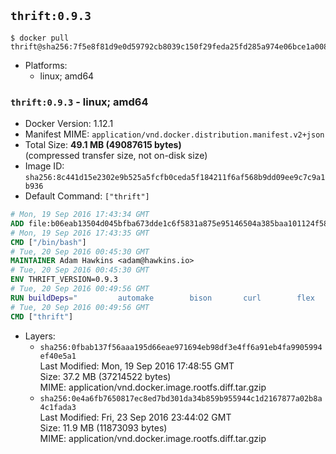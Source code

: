 ## `thrift:0.9.3`

```console
$ docker pull thrift@sha256:7f5e8f81d9e0d59792cb8039c150f29feda25fd285a974e06bce1a00881d37e0
```

-	Platforms:
	-	linux; amd64

### `thrift:0.9.3` - linux; amd64

-	Docker Version: 1.12.1
-	Manifest MIME: `application/vnd.docker.distribution.manifest.v2+json`
-	Total Size: **49.1 MB (49087615 bytes)**  
	(compressed transfer size, not on-disk size)
-	Image ID: `sha256:8c441d15e2302e9b525a5fcfb0ceda5f184211f6af568b9dd09ee9c7c9a1b936`
-	Default Command: `["thrift"]`

```dockerfile
# Mon, 19 Sep 2016 17:43:34 GMT
ADD file:b06eab13504d045bfba673dde1c6f5831a875e95146504a385baa101124f58f5 in / 
# Mon, 19 Sep 2016 17:43:35 GMT
CMD ["/bin/bash"]
# Tue, 20 Sep 2016 00:45:30 GMT
MAINTAINER Adam Hawkins <adam@hawkins.io>
# Tue, 20 Sep 2016 00:45:30 GMT
ENV THRIFT_VERSION=0.9.3
# Tue, 20 Sep 2016 00:49:56 GMT
RUN buildDeps=" 		automake 		bison 		curl 		flex 		g++ 		libboost-dev 		libboost-filesystem-dev 		libboost-program-options-dev 		libboost-system-dev 		libboost-test-dev 		libevent-dev 		libssl-dev 		libtool 		make 		pkg-config 	"; 	apt-get update && apt-get install -y --no-install-recommends $buildDeps && rm -rf /var/lib/apt/lists/* 	&& curl -sSL "http://apache.mirrors.spacedump.net/thrift/$THRIFT_VERSION/thrift-$THRIFT_VERSION.tar.gz" -o thrift.tar.gz 	&& mkdir -p /usr/src/thrift 	&& tar zxf thrift.tar.gz -C /usr/src/thrift --strip-components=1 	&& rm thrift.tar.gz 	&& cd /usr/src/thrift 	&& ./configure  --without-python --without-cpp 	&& make 	&& make install 	&& cd / 	&& rm -rf /usr/src/thrift 	&& curl -k -sSL "https://storage.googleapis.com/golang/go1.4.linux-amd64.tar.gz" -o go.tar.gz 	&& tar xzf go.tar.gz 	&& rm go.tar.gz 	&& cp go/bin/gofmt /usr/bin/gofmt 	&& rm -rf go 	&& apt-get purge -y --auto-remove $buildDeps
# Tue, 20 Sep 2016 00:49:56 GMT
CMD ["thrift"]
```

-	Layers:
	-	`sha256:0fbab137f56aaa195d66eae971694eb98df3e4ff6a91eb4fa9905994ef40e5a1`  
		Last Modified: Mon, 19 Sep 2016 17:48:55 GMT  
		Size: 37.2 MB (37214522 bytes)  
		MIME: application/vnd.docker.image.rootfs.diff.tar.gzip
	-	`sha256:0e4a6fb7650817ec8ed7bd301da34b859b955944c1d2167877a02b8a4c1fada3`  
		Last Modified: Fri, 23 Sep 2016 23:44:02 GMT  
		Size: 11.9 MB (11873093 bytes)  
		MIME: application/vnd.docker.image.rootfs.diff.tar.gzip
